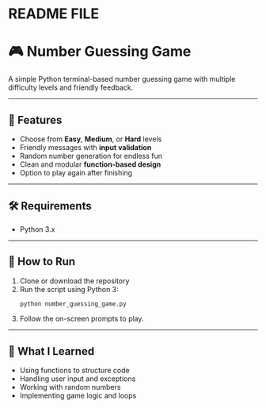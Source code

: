 # README FILE
# 🎮 Number Guessing Game

A simple Python terminal-based number guessing game with multiple difficulty levels and friendly feedback.

---

## 🚀 Features

- Choose from **Easy**, **Medium**, or **Hard** levels
- Friendly messages with **input validation**
- Random number generation for endless fun
- Clean and modular **function-based design**
- Option to play again after finishing

---

## 🛠️ Requirements

- Python 3.x

---

## 🚀 How to Run

1. Clone or download the repository  
2. Run the script using Python 3:  
   ```bash
   python number_guessing_game.py
3. Follow the on-screen prompts to play.

---

## 🎯 What I Learned
- Using functions to structure code
- Handling user input and exceptions
- Working with random numbers
- Implementing game logic and loops